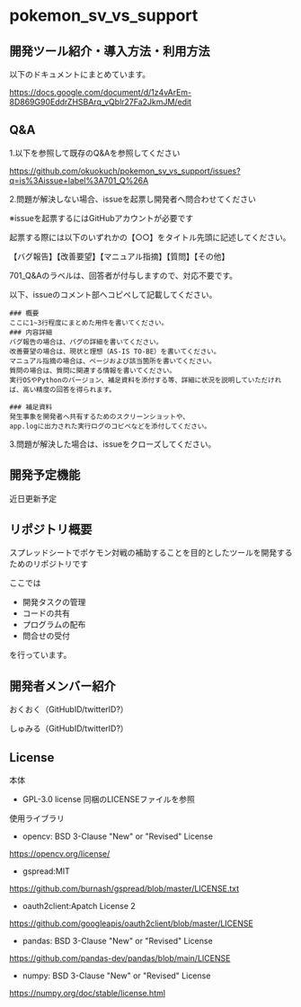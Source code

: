# pokemon_sv_vs_support
## 開発ツール紹介・導入方法・利用方法
以下のドキュメントにまとめています。

https://docs.google.com/document/d/1z4vArEm-8D869G90EddrZHSBArq_vQblr27Fa2JkmJM/edit

## Q&A
1.以下を参照して既存のQ&Aを参照してください

https://github.com/okuokuch/pokemon_sv_vs_support/issues?q=is%3Aissue+label%3A701_Q%26A

2.問題が解決しない場合、issueを起票し開発者へ問合わせてください

※issueを起票するにはGitHubアカウントが必要です

起票する際には以下のいずれかの【○○】をタイトル先頭に記述してください。

【バグ報告】【改善要望】【マニュアル指摘】【質問】【その他】

701_Q&Aのラベルは、回答者が付与しますので、対応不要です。

以下、issueのコメント部へコピペして記載してください。
```
### 概要
ここに1~3行程度にまとめた用件を書いてください。
### 内容詳細
バグ報告の場合は、バグの詳細を書いてください。
改善要望の場合は、現状と理想（AS-IS TO-BE）を書いてください。
マニュアル指摘の場合は、ページおよび該当箇所を書いてください。
質問の場合は、質問に関連する情報を書いてください。
実行OSやPythonのバージョン、補足資料を添付する等、詳細に状況を説明していただければ、高い精度の回答を得られます。

### 補足資料
発生事象を開発者へ共有するためのスクリーンショットや、
app.logに出力された実行ログのコピペなどを添付してください。
```
3.問題が解決した場合は、issueをクローズしてください。

## 開発予定機能
近日更新予定

## リポジトリ概要
スプレッドシートでポケモン対戦の補助することを目的としたツールを開発するためのリポジトリです

ここでは
- 開発タスクの管理
- コードの共有
- プログラムの配布
- 問合せの受付

を行っています。
## 開発者メンバー紹介
おくおく（GitHubID/twitterID?）

しゅみる（GitHubID/twitterID?）

## License
本体
- GPL-3.0 license
同梱のLICENSEファイルを参照

使用ライブラリ
- opencv: BSD 3-Clause "New" or "Revised" License

https://opencv.org/license/
- gspread:MIT

https://github.com/burnash/gspread/blob/master/LICENSE.txt
- oauth2client:Apatch License 2

https://github.com/googleapis/oauth2client/blob/master/LICENSE
- pandas: BSD 3-Clause "New" or "Revised" License

https://github.com/pandas-dev/pandas/blob/main/LICENSE
- numpy: BSD 3-Clause "New" or "Revised" License

https://numpy.org/doc/stable/license.html
